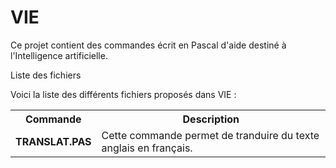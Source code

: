 # VIE
Ce projet contient des commandes écrit en Pascal d'aide destiné à l'Intelligence artificielle.

Liste des fichiers

Voici la liste des différents fichiers proposés dans VIE :

<table>
  <tr>
    <th>Commande</th>
    <th>Description</th>
   </tr>
  <tr>
      <td><b>TRANSLAT.PAS</b></td>
      <td>Cette commande permet de tranduire du texte anglais en français.</td>
   </tr>
</table>
